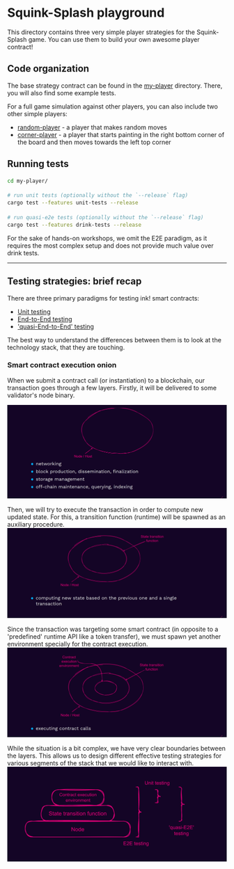 # Squink-Splash playground

This directory contains three very simple player strategies for the Squink-Splash game.
You can use them to build your own awesome player contract!

## Code organization

The base strategy contract can be found in the [my-player](./my-player) directory.
There, you will also find some example tests.

For a full game simulation against other players, you can also include two other simple players:
 - [random-player](./rand-player) - a player that makes random moves
 - [corner-player](./corner-player) - a player that starts painting in the right bottom corner of the board and then moves towards the left top corner

## Running tests

```bash
cd my-player/

# run unit tests (optionally without the `--release` flag)
cargo test --features unit-tests --release

# run quasi-e2e tests (optionally without the `--release` flag)
cargo test --features drink-tests --release
```

For the sake of hands-on workshops, we omit the E2E paradigm, as it requires the most complex setup and does not provide much value over drink tests.

---

## Testing strategies: brief recap

There are three primary paradigms for testing ink! smart contracts:
 - [Unit testing](./my-player/src/unit_tests.rs)
 - [End-to-End testing](./my-player/src/e2e_tests.rs)
 - ['quasi-End-to-End' testing](./my-player/src/drink_tests.rs)

The best way to understand the differences between them is to look at the technology stack, that they are touching.

### Smart contract execution onion

When we submit a contract call (or instantiation) to a blockchain, our transaction goes through a few layers.
Firstly, it will be delivered to some validator's node binary.

![img.png](images/node.png)

Then, we will try to execute the transaction in order to compute new updated state.
For this, a transition function (runtime) will be spawned as an auxiliary procedure.
![img.png](images/runtime.png)

Since the transaction was targeting some smart contract (in opposite to a 'predefined' runtime API like a token transfer), we must spawn yet another environment specially for the contract execution.
![img.png](images/sc.png)

While the situation is a bit complex, we have very clear boundaries between the layers.
This allows us to design different effective testing strategies for various segments of the stack that we would like to interact with.
![img.png](images/stack.png)
